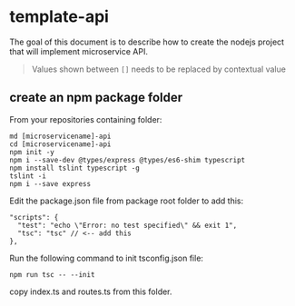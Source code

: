 # template-api
The goal of this document is to describe how to create the nodejs project that will implement microservice API.

> Values shown between `[]` needs to be replaced by contextual value
## create an npm package folder
From your repositories containing folder:
 
    md [microservicename]-api
    cd [microservicename]-api
    npm init -y
    npm i --save-dev @types/express @types/es6-shim typescript
    npm install tslint typescript -g
    tslint -i
    npm i --save express
    
Edit the package.json file from package root folder to add this:

    "scripts": {
      "test": "echo \"Error: no test specified\" && exit 1",
      "tsc": "tsc" // <-- add this
    },


Run the following command to init tsconfig.json file:

    npm run tsc -- --init

copy index.ts and routes.ts from this folder.